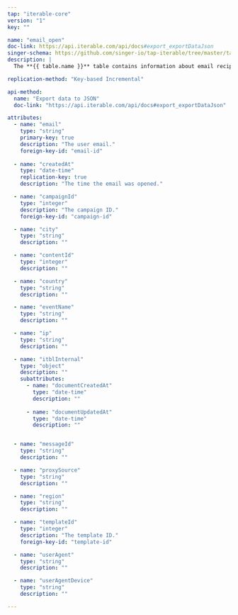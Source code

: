 ```yaml
---
tap: "iterable-core"
version: "1"
key: ""

name: "email_open"
doc-link: https://api.iterable.com/api/docs#export_exportDataJson
singer-schema: https://github.com/singer-io/tap-iterable/tree/master/tap_iterable/schemas/email_open.json
description: |
  The **{{ table.name }}** table contains information about email recipients that opened your {{ integration.display_name }} campaign.

replication-method: "Key-based Incremental"

api-method:
  name: "Export data to JSON"
  doc-link: "https://api.iterable.com/api/docs#export_exportDataJson"

attributes:
  - name: "email"
    type: "string"
    primary-key: true
    description: "The user email."
    foreign-key-id: "email-id"
      
  - name: "createdAt"
    type: "date-time"
    replication-key: true
    description: "The time the email was opened."

  - name: "campaignId"
    type: "integer"
    description: "The campaign ID."
    foreign-key-id: "campaign-id"

  - name: "city"
    type: "string"
    description: ""

  - name: "contentId"
    type: "integer"
    description: ""

  - name: "country"
    type: "string"
    description: ""

  - name: "eventName"
    type: "string"
    description: ""

  - name: "ip"
    type: "string"
    description: ""

  - name: "itblInternal"
    type: "object"
    description: ""
    subattributes:
      - name: "documentCreatedAt"
        type: "date-time"
        description: ""
  
      - name: "documentUpdatedAt"
        type: "date-time"
        description: ""


  - name: "messageId"
    type: "string"
    description: ""

  - name: "proxySource"
    type: "string"
    description: ""

  - name: "region"
    type: "string"
    description: ""

  - name: "templateId"
    type: "integer"
    description: "The template ID."
    foreign-key-id: "template-id"

  - name: "userAgent"
    type: "string"
    description: ""

  - name: "userAgentDevice"
    type: "string"
    description: ""

---
```

